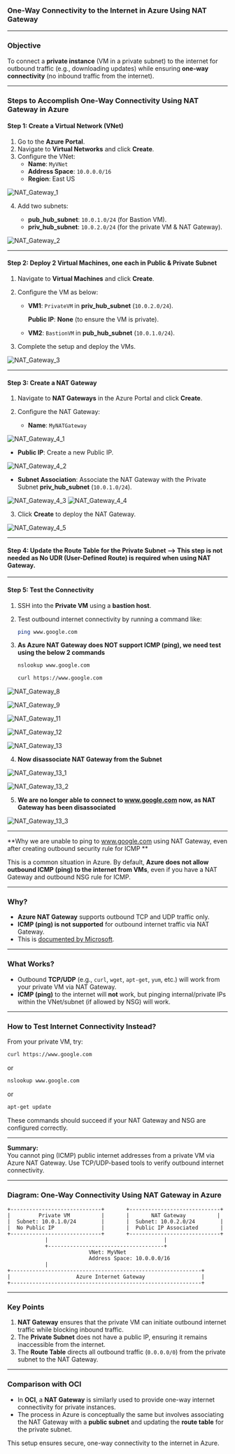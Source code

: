 ### **One-Way Connectivity to the Internet in Azure Using NAT Gateway**

---

### **Objective**  
To connect a **private instance** (VM in a private subnet) to the internet for outbound traffic (e.g., downloading updates) while ensuring **one-way connectivity** (no inbound traffic from the internet).

---

### **Steps to Accomplish One-Way Connectivity Using NAT Gateway in Azure**

#### **Step 1: Create a Virtual Network (VNet)**
1. Go to the **Azure Portal**.
2. Navigate to **Virtual Networks** and click **Create**.
3. Configure the VNet:
   - **Name**: `MyVNet`
   - **Address Space**: `10.0.0.0/16`
   - **Region**: East US

![NAT_Gateway_1](https://github.com/user-attachments/assets/5c62b00f-531a-4bc4-95ad-575c9d4dc59f)


4. Add two subnets:
   
   - **pub_hub_subnet**: `10.0.1.0/24` (for Bastion VM).
   - **priv_hub_subnet**: `10.0.2.0/24` (for the private VM & NAT Gateway).

![NAT_Gateway_2](https://github.com/user-attachments/assets/4276fa88-78b8-4d62-a8d4-7f96702debea)

---

#### **Step 2: Deploy 2 Virtual Machines, one each in Public & Private Subnet**
1. Navigate to **Virtual Machines** and click **Create**.
2. Configure the VM as below:
   - **VM1**: `PrivateVM` in **priv_hub_subnet** (`10.0.2.0/24`).
   
     **Public IP**: **None** (to ensure the VM is private).

   - **VM2**: `BastionVM` in **pub_hub_subnet** (`10.0.1.0/24`).
   
3. Complete the setup and deploy the VMs.

![NAT_Gateway_3](https://github.com/user-attachments/assets/50bfbc3d-5118-47dd-95ad-4f16e6911b8e)

---

#### **Step 3: Create a NAT Gateway**

1. Navigate to **NAT Gateways** in the Azure Portal and click **Create**.

2. Configure the NAT Gateway:

   - **Name**: `MyNATGateway`
  
![NAT_Gateway_4_1](https://github.com/user-attachments/assets/61b11bdc-9e16-4fc6-917f-f81137ff687d)

   - **Public IP**: Create a new Public IP.

![NAT_Gateway_4_2](https://github.com/user-attachments/assets/9b02c5ec-8e31-4f92-bb75-e6f15127a49e)

   - **Subnet Association**: Associate the NAT Gateway with the Private Subnet **priv_hub_subnet** (`10.0.1.0/24`).

![NAT_Gateway_4_3](https://github.com/user-attachments/assets/28890b78-6463-4a80-81d5-4492188f929a)
![NAT_Gateway_4_4](https://github.com/user-attachments/assets/1b1f05d1-ea79-405a-9189-ba1cacb2a2a2)

3. Click **Create** to deploy the NAT Gateway.

![NAT_Gateway_4_5](https://github.com/user-attachments/assets/4d3f47cb-13d6-4f83-8285-958cfe251ab7)

---

#### **Step 4: Update the Route Table for the Private Subnet** --> **This step is not needed as No UDR (User-Defined Route) is required when using NAT Gateway.**
    
---

#### **Step 5: Test the Connectivity**
1. SSH into the **Private VM** using a **bastion host**.
2. Test outbound internet connectivity by running a command like:
   ```bash
   ping www.google.com
   ```
3. **As Azure NAT Gateway does NOT support ICMP (ping), we need test using the below 2 commands**
   ```bash
   nslookup www.google.com
   ```

   ```bash
   curl https://www.google.com
   ```


![NAT_Gateway_8](https://github.com/user-attachments/assets/f388de52-870d-4bd8-b0a8-7197f65d868d)

![NAT_Gateway_9](https://github.com/user-attachments/assets/6abd724f-12bc-4a7f-b4da-2e1df37b7950)

![NAT_Gateway_11](https://github.com/user-attachments/assets/fc12449b-109c-4009-b965-663454f0a340)

![NAT_Gateway_12](https://github.com/user-attachments/assets/1f1797b9-bca7-4128-a269-a02f45e7459c)

![NAT_Gateway_13](https://github.com/user-attachments/assets/8949cf6a-a037-4a41-8e65-c805edc70995)

4. **Now disassociate NAT Gateway from the Subnet**

![NAT_Gateway_13_1](https://github.com/user-attachments/assets/5c10399b-3c5f-4b46-9cb2-12b9ab3e6ee1)

![NAT_Gateway_13_2](https://github.com/user-attachments/assets/a8aa4d9c-9129-4e20-9303-c7642ef3cb41)

5. **We are no longer able to connect to www.google.com now, as NAT Gateway has been disassociated**
   
![NAT_Gateway_13_3](https://github.com/user-attachments/assets/4de04f24-34c2-438c-872d-301121765f80)

---

**Why we are unable to ping to www.google.com using NAT Gateway, even after creating outbound security rule for ICMP **

This is a common situation in Azure. By default, **Azure does not allow outbound ICMP (ping) to the internet from VMs**, even if you have a NAT Gateway and outbound NSG rule for ICMP.

---

### **Why?**

- **Azure NAT Gateway** supports outbound TCP and UDP traffic only.  
- **ICMP (ping) is not supported** for outbound internet traffic via NAT Gateway.
- This is [documented by Microsoft](https://learn.microsoft.com/en-us/azure/virtual-network/nat-gateway/nat-overview#protocol-support).

---

### **What Works?**

- Outbound **TCP/UDP** (e.g., `curl`, `wget`, `apt-get`, `yum`, etc.) will work from your private VM via NAT Gateway.
- **ICMP (ping)** to the internet will **not** work, but pinging internal/private IPs within the VNet/subnet (if allowed by NSG) will work.

---

### **How to Test Internet Connectivity Instead?**

From your private VM, try:
```bash
curl https://www.google.com
```
or
```bash
nslookup www.google.com
```
or
```bash
apt-get update
```
These commands should succeed if your NAT Gateway and NSG are configured correctly.

---

**Summary:**  
You cannot ping (ICMP) public internet addresses from a private VM via Azure NAT Gateway. Use TCP/UDP-based tools to verify outbound internet connectivity.

---

### **Diagram: One-Way Connectivity Using NAT Gateway in Azure**

```plaintext
+-----------------------------+       +-----------------------------+
|         Private VM          |       |       NAT Gateway          |
|  Subnet: 10.0.1.0/24        |       |  Subnet: 10.0.2.0/24        |
|  No Public IP               |       |  Public IP Associated       |
+-----------------------------+       +-----------------------------+
            |                                     |
            +-------------------------------------+
                          VNet: MyVNet
                          Address Space: 10.0.0.0/16
            |
+-------------------------------------------------------------+
|                     Azure Internet Gateway                  |
+-------------------------------------------------------------+
```



---

### **Key Points**
1. **NAT Gateway** ensures that the private VM can initiate outbound internet traffic while blocking inbound traffic.
2. The **Private Subnet** does not have a public IP, ensuring it remains inaccessible from the internet.
3. The **Route Table** directs all outbound traffic (`0.0.0.0/0`) from the private subnet to the NAT Gateway.

---

### **Comparison with OCI**
- In **OCI**, a **NAT Gateway** is similarly used to provide one-way internet connectivity for private instances.
- The process in Azure is conceptually the same but involves associating the NAT Gateway with a **public subnet** and updating the **route table** for the private subnet.

This setup ensures secure, one-way connectivity to the internet in Azure.